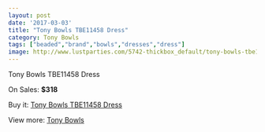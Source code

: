 ```yaml
---
layout: post
date: '2017-03-03'
title: "Tony Bowls TBE11458 Dress"
category: Tony Bowls
tags: ["beaded","brand","bowls","dresses","dress"]
image: http://www.lustparties.com/5742-thickbox_default/tony-bowls-tbe11458-dress.jpg
---
```

Tony Bowls TBE11458 Dress

On Sales: **$318**
<a href="https://www.lustparties.com/en/tony-bowls/1948-tony-bowls-tbe11458-dress.html"><amp-img layout="responsive" width="600" height="600" src="//www.lustparties.com/5742-thickbox_default/tony-bowls-tbe11458-dress.jpg" alt="Tony Bowls TBE11458 Dress 0" /></a>
<a href="https://www.lustparties.com/en/tony-bowls/1948-tony-bowls-tbe11458-dress.html"><amp-img layout="responsive" width="600" height="600" src="//www.lustparties.com/5743-thickbox_default/tony-bowls-tbe11458-dress.jpg" alt="Tony Bowls TBE11458 Dress 1" /></a>

Buy it: [Tony Bowls TBE11458 Dress](https://www.lustparties.com/en/tony-bowls/1948-tony-bowls-tbe11458-dress.html "Tony Bowls TBE11458 Dress")

View more: [Tony Bowls](https://www.lustparties.com/en/5-tony-bowls "Tony Bowls")
